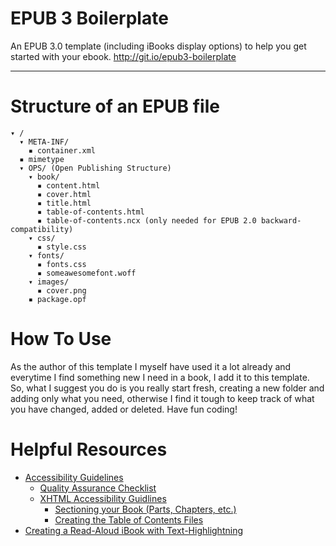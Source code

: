 EPUB 3 Boilerplate
==================
An EPUB 3.0 template (including iBooks display options) to help you get started with your ebook.
http://git.io/epub3-boilerplate

---


# Structure of an EPUB file

    ▾ /
      ▾ META-INF/
        ▪ container.xml
      ▪ mimetype
      ▾ OPS/ (Open Publishing Structure)
        ▾ book/
          ▪ content.html
          ▪ cover.html
          ▪ title.html
          ▪ table-of-contents.html
          ▪ table-of-contents.ncx (only needed for EPUB 2.0 backward-compatibility)
        ▾ css/
          ▪ style.css
        ▾ fonts/
          ▪ fonts.css
          ▪ someawesomefont.woff
        ▾ images/
          ▪ cover.png
        ▪ package.opf


# How To Use

As the author of this template I myself have used it a lot already and everytime I find something new I need in a book, I add it to this template. So, what I suggest you do is you really start fresh, creating a new folder and adding only what you need, otherwise I find it tough to keep track of what you have changed, added or deleted. Have fun coding!


# Helpful Resources

- [Accessibility Guidelines](http://idpf.org/accessibility/guidelines/nav.php)
  - [Quality Assurance Checklist](http://idpf.org/accessibility/guidelines/content/qa/qa-checklist.php)
  - [XHTML Accessibility Guidlines](http://idpf.org/accessibility/guidelines/content/xhtml/nav.php)
    - [Sectioning your Book (Parts, Chapters, etc.)](http://idpf.org/accessibility/guidelines/content/xhtml/sections.php)
    - [Creating the Table of Contents Files](http://idpf.org/accessibility/guidelines/content/xhtml/toc.php)
- [Creating a Read-Aloud iBook with Text-Highlightning](http://futurejones.com/easyepub/tutorials/read-aloud-text-highlighting/)